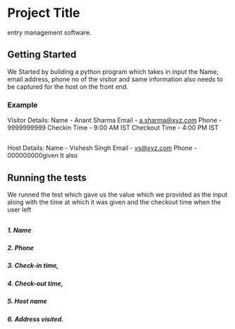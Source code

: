 # Project Title

entry management software.

## Getting Started

We Started by buliding a python program which takes in input the Name, email address, phone no of the visitor and
same information also needs to be captured for the host on the front end.
### Example
Visitor Details:
Name - Anant Sharma
Email - a.sharma@xyz.com
Phone - 9999999999
Checkin Time - 9:00 AM IST
Checkout Time - 4:00 PM IST
##
Host Details:
Name - Vishesh Singh
Email - vs@xyz.com
Phone - 000000000given It also

## Running the tests
We runned the test which gave us the value which we provided as the input along with the time at which it was given and the checkout time when the user left 
##
##### 1. Name
##### 2. Phone
##### 3. Check-in time,
##### 4. Check-out time,
##### 5. Host name
##### 6. Address visited.

